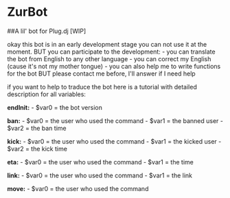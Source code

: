 # ZurBot

##A lil' bot for Plug.dj [WIP]

okay this bot is in an early development stage you can not use it at the moment. 
BUT you can participate to the development:
	- you can translate the bot from English to any other language 
	- you can correct my English (cause it's not my mother tongue)
	- you can also help me to write functions for the bot BUT please contact me before, I'll answer if I need help

if you want to help to traduce the bot here is a tutorial with detailed description for all variables:
	
**endInit:**
	- $var0 = the bot version

**ban:**
	- $var0 = the user who used the command
	- $var1 = the banned user
	- $var2 = the ban time 

**kick:**
	- $var0 = the user who used the command 
	- $var1 = the kicked user
	- $var2 = the kick time

**eta:**
	- $var0 = the user who used the command
	- $var1 = the time

**link:**
	- $var0 = the user who used the command
	- $var1 = the link

**move:**
	- $var0 = the user who used the command
	

